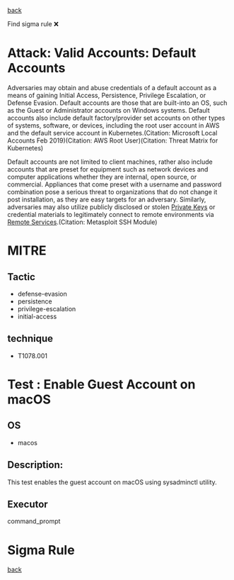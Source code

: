 
[back](../index.md)

Find sigma rule :x: 

# Attack: Valid Accounts: Default Accounts 

Adversaries may obtain and abuse credentials of a default account as a means of gaining Initial Access, Persistence, Privilege Escalation, or Defense Evasion. Default accounts are those that are built-into an OS, such as the Guest or Administrator accounts on Windows systems. Default accounts also include default factory/provider set accounts on other types of systems, software, or devices, including the root user account in AWS and the default service account in Kubernetes.(Citation: Microsoft Local Accounts Feb 2019)(Citation: AWS Root User)(Citation: Threat Matrix for Kubernetes)

Default accounts are not limited to client machines, rather also include accounts that are preset for equipment such as network devices and computer applications whether they are internal, open source, or commercial. Appliances that come preset with a username and password combination pose a serious threat to organizations that do not change it post installation, as they are easy targets for an adversary. Similarly, adversaries may also utilize publicly disclosed or stolen [Private Keys](https://attack.mitre.org/techniques/T1552/004) or credential materials to legitimately connect to remote environments via [Remote Services](https://attack.mitre.org/techniques/T1021).(Citation: Metasploit SSH Module)

# MITRE
## Tactic
  - defense-evasion
  - persistence
  - privilege-escalation
  - initial-access


## technique
  - T1078.001


# Test : Enable Guest Account on macOS
## OS
  - macos


## Description:
This test enables the guest account on macOS using sysadminctl utility.

## Executor
command_prompt

# Sigma Rule


[back](../index.md)
